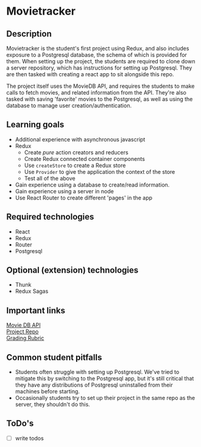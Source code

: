# Movietracker

## Description

Movietracker is the student's first project using Redux, and also includes
exposure to a Postgresql database, the schema of which is provided for them.
When setting up the project, the students are required to clone down a server
repository, which has instructions for setting up Postgresql. They are then
tasked with creating a react app to sit alongside this repo.

The project itself uses the MovieDB API, and requires the students to make calls
to fetch movies, and related information from the API. They're also tasked with
saving 'favorite' movies to the Postgresql, as well as using the database to
manage user creation/authentication. 

## Learning goals

- Additional experience with asynchronous javascript
- Redux
  - Create *pure* action creators and reducers
  - Create Redux connected container components
  - Use `createStore` to create a Redux store
  - Use `Provider` to give the application the context of the store
  - Test all of the above
- Gain experience using a database to create/read information.
- Gain experience using a server in node
- Use React Router to create different 'pages' in the app

## Required technologies

- React
- Redux
- Router
- Postgresql

## Optional (extension) technologies

- Thunk
- Redux Sagas

## Important links

[Movie DB API](https://www.themoviedb.org/documentation/api)  
[Project Repo](https://github.com/turingschool-examples/movie-tracker)  
[Grading Rubric](https://github.com/turingschool/front-end-submissions-public/blob/master/templates/mod-3/movietracker.md)  

## Common student pitfalls

- Students often struggle with setting up Postgresql. We've tried to mitigate
  this by switching to the Postgresql app, but it's still critical that they
  have any distributions of Postgresql uninstalled from their machines before
  starting.
- Occasionally students try to set up their project in the same repo as the
  server, they shouldn't do this.

## ToDo's

* [ ] write todos
